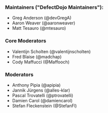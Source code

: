 ### Maintainers ("DefectDojo Maintainers"):
* Greg Anderson (@devGregA)
* Aaron Weaver (@aaronweaver)
* Matt Tesauro (@mtesauro)

### Core Moderators
* Valentijn Scholten (@valentijnscholten)
* Fred Blaise (@madchap)
* Cody Maffucci (@Maffooch)

### Moderators
* Anthony Pipia (@apipia)
* Jannik Jürgens (@alles-klar)
* Pascal Trovatelli (@ptrovatelli)
* Damien Carol (@damiencarol)
* Stefan Fleckenstein (@StefanFl)
